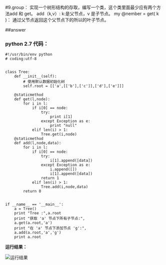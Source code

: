 #9.group：
实现一个树形结构的存取，编写一个类，这个类里面最少应有两个方法add 和
get。
add（k,v）:
k:是父节点，v 是子节点。
my @nember = get( k )：
通过父节点返回这个父节点下的所以的叶子节点。

##answer

### python 2.7 代码：

	#!/usr/bin/env python
	# coding:utf-8
	
	
	class Tree: 
	    def __init__(self):
			# 使用默认数据初始化树
	        self.root = [['a',[['b'],['c']],['d'],['e']]]
	    
	    @staticmethod
	    def get(l,node):
	        for i in l:
	            if i[0] == node:
	                try:
	                    print i[1]
	                except Exception as e:
	                    print "null"
	            elif len(i) > 1:
	                Tree.get(i,node)
	    @staticmethod
	    def add(l,node,data): 
	        for i in l:
	            if i[0] == node:
	                try:
	                    i[1].append([data])
	                except Exception as e:
	                    i.append([])
	                    i[1].append([data])
	                return 1
	            elif len(i) > 1:
	                Tree.add(i,node,data)
	        return 0
	
	    
	if __name__ == '__main__':
	    a = Tree()
	    print "Tree :",a.root 
	    print "获取 'a' 节点下所有子节点:",
	    a.get(a.root,'a')
	    print "在 'a' 节点下添加节点 'g':",
	    a.add(a.root,'a','g')
	    print a.root


**运行结果：**

![运行结果](http://cdn.tianfeiyu.com/9-python.png)



